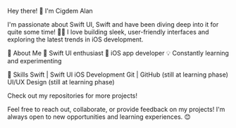 Hey there! 👋 I'm Cigdem Alan

I'm passionate about Swift UI, Swift and have been diving deep into it for quite some time! 👨‍💻 I love building sleek, user-friendly interfaces and exploring the latest trends in iOS development.



🔭 About Me
🌟 Swift UI enthusiast
📱 iOS app developer
💡 Constantly learning and experimenting



🔧 Skills
Swift | Swift UI
iOS Development
Git | GitHub (still at learning phase)
UI/UX Design (still at learning phase)



Check out my repositories for more projects!




Feel free to reach out, collaborate, or provide feedback on my projects! I'm always open to new opportunities and learning experiences. 😊
